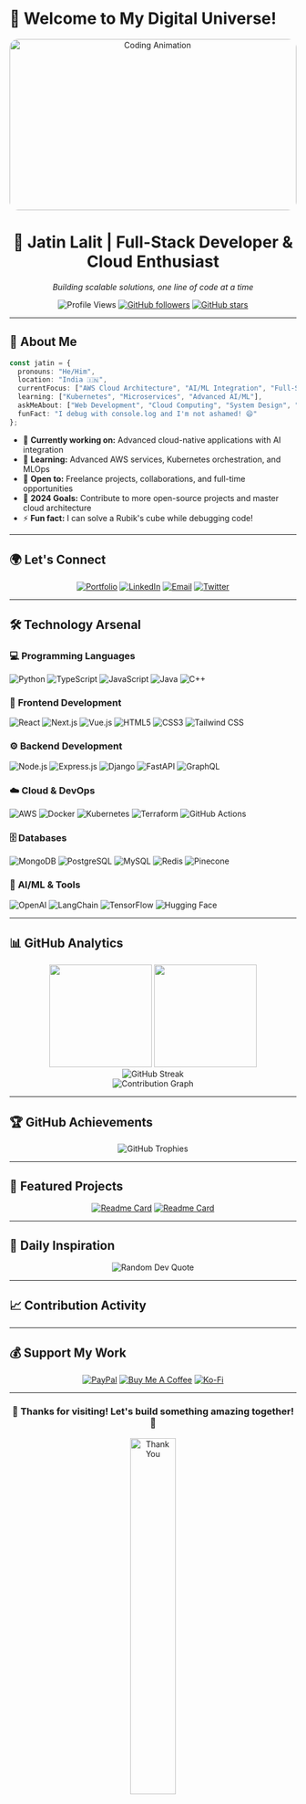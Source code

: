 # 👋 Welcome to My Digital Universe!

<div align="center">
  <a href="https://jatin-lalit.github.io/">
    <img style="width:100%; max-width:800px; height:300px; border-radius:15px;" src="https://media.giphy.com/media/j0PSvAi9IIQZHvVQTl/giphy.gif" alt="Coding Animation"/>
  </a>
</div>

<h1 align="center">🚀 Jatin Lalit | Full-Stack Developer & Cloud Enthusiast</h1>

<p align="center">
  <em>Building scalable solutions, one line of code at a time</em>
</p>

<div align="center">
  
  ![Profile Views](https://komarev.com/ghpvc/?username=Jatin-Lalit&color=blueviolet&style=for-the-badge)
  [![GitHub followers](https://img.shields.io/github/followers/Jatin-lalit?style=for-the-badge&color=orange)](https://github.com/Jatin-lalit?tab=followers)
  [![GitHub stars](https://img.shields.io/github/stars/Jatin-lalit?style=for-the-badge&color=yellow)](https://github.com/Jatin-lalit)
  
</div>

---

## 🎯 About Me

```typescript
const jatin = {
  pronouns: "He/Him",
  location: "India 🇮🇳",
  currentFocus: ["AWS Cloud Architecture", "AI/ML Integration", "Full-Stack Development"],
  learning: ["Kubernetes", "Microservices", "Advanced AI/ML"],
  askMeAbout: ["Web Development", "Cloud Computing", "System Design", "AI/ML"],
  funFact: "I debug with console.log and I'm not ashamed! 😄"
};
```

- 🔭 **Currently working on:** Advanced cloud-native applications with AI integration
- 🌱 **Learning:** Advanced AWS services, Kubernetes orchestration, and MLOps
- 💼 **Open to:** Freelance projects, collaborations, and full-time opportunities
- 🎯 **2024 Goals:** Contribute to more open-source projects and master cloud architecture
- ⚡ **Fun fact:** I can solve a Rubik's cube while debugging code!

---

## 🌍 Let's Connect

<div align="center">
  
  [![Portfolio](https://img.shields.io/badge/🌐_Portfolio-FF5722?style=for-the-badge&logoColor=white)](https://jatin-lalit.github.io/)
  [![LinkedIn](https://img.shields.io/badge/LinkedIn-0077B5?style=for-the-badge&logo=linkedin&logoColor=white)](https://www.linkedin.com/in/jatin-lalit-a4aa50236)
  [![Email](https://img.shields.io/badge/Email-D14836?style=for-the-badge&logo=gmail&logoColor=white)](mailto:jatinlalit0@gmail.com)
  [![Twitter](https://img.shields.io/badge/Twitter-1DA1F2?style=for-the-badge&logo=twitter&logoColor=white)](https://twitter.com/jatin_lalit)
  
</div>

---

## 🛠️ Technology Arsenal

### 💻 **Programming Languages**
![Python](https://img.shields.io/badge/Python-3776AB?style=for-the-badge&logo=python&logoColor=white)
![TypeScript](https://img.shields.io/badge/TypeScript-007ACC?style=for-the-badge&logo=typescript&logoColor=white)
![JavaScript](https://img.shields.io/badge/JavaScript-F7DF1E?style=for-the-badge&logo=javascript&logoColor=black)
![Java](https://img.shields.io/badge/Java-ED8B00?style=for-the-badge&logo=java&logoColor=white)
![C++](https://img.shields.io/badge/C++-00599C?style=for-the-badge&logo=c%2B%2B&logoColor=white)

### 🎨 **Frontend Development**
![React](https://img.shields.io/badge/React-20232A?style=for-the-badge&logo=react&logoColor=61DAFB)
![Next.js](https://img.shields.io/badge/Next.js-000000?style=for-the-badge&logo=next.js&logoColor=white)
![Vue.js](https://img.shields.io/badge/Vue.js-35495E?style=for-the-badge&logo=vue.js&logoColor=4FC08D)
![HTML5](https://img.shields.io/badge/HTML5-E34F26?style=for-the-badge&logo=html5&logoColor=white)
![CSS3](https://img.shields.io/badge/CSS3-1572B6?style=for-the-badge&logo=css3&logoColor=white)
![Tailwind CSS](https://img.shields.io/badge/Tailwind_CSS-38B2AC?style=for-the-badge&logo=tailwind-css&logoColor=white)

### ⚙️ **Backend Development**
![Node.js](https://img.shields.io/badge/Node.js-43853D?style=for-the-badge&logo=node.js&logoColor=white)
![Express.js](https://img.shields.io/badge/Express.js-404D59?style=for-the-badge&logo=express&logoColor=white)
![Django](https://img.shields.io/badge/Django-092E20?style=for-the-badge&logo=django&logoColor=white)
![FastAPI](https://img.shields.io/badge/FastAPI-005571?style=for-the-badge&logo=fastapi&logoColor=white)
![GraphQL](https://img.shields.io/badge/GraphQL-E10098?style=for-the-badge&logo=graphql&logoColor=white)

### ☁️ **Cloud & DevOps**
![AWS](https://img.shields.io/badge/Amazon_AWS-232F3E?style=for-the-badge&logo=amazon-aws&logoColor=white)
![Docker](https://img.shields.io/badge/Docker-2496ED?style=for-the-badge&logo=docker&logoColor=white)
![Kubernetes](https://img.shields.io/badge/Kubernetes-326ce5?style=for-the-badge&logo=kubernetes&logoColor=white)
![Terraform](https://img.shields.io/badge/Terraform-7B42BC?style=for-the-badge&logo=terraform&logoColor=white)
![GitHub Actions](https://img.shields.io/badge/GitHub_Actions-2088FF?style=for-the-badge&logo=github-actions&logoColor=white)

### 🗄️ **Databases**
![MongoDB](https://img.shields.io/badge/MongoDB-4EA94B?style=for-the-badge&logo=mongodb&logoColor=white)
![PostgreSQL](https://img.shields.io/badge/PostgreSQL-316192?style=for-the-badge&logo=postgresql&logoColor=white)
![MySQL](https://img.shields.io/badge/MySQL-00000F?style=for-the-badge&logo=mysql&logoColor=white)
![Redis](https://img.shields.io/badge/Redis-DC382D?style=for-the-badge&logo=redis&logoColor=white)
![Pinecone](https://img.shields.io/badge/Pinecone-000000?style=for-the-badge&logo=pinecone&logoColor=white)

### 🤖 **AI/ML & Tools**
![OpenAI](https://img.shields.io/badge/OpenAI-412991?style=for-the-badge&logo=openai&logoColor=white)
![LangChain](https://img.shields.io/badge/LangChain-121212?style=for-the-badge&logo=langchain&logoColor=white)
![TensorFlow](https://img.shields.io/badge/TensorFlow-FF6F00?style=for-the-badge&logo=tensorflow&logoColor=white)
![Hugging Face](https://img.shields.io/badge/🤗_Hugging_Face-FFD21E?style=for-the-badge&logoColor=black)

---

## 📊 GitHub Analytics

<div align="center">
  <img height="180em" src="https://github-readme-stats.vercel.app/api?username=Jatin-lalit&show_icons=true&theme=tokyonight&include_all_commits=true&count_private=true"/>
  <img height="180em" src="https://github-readme-stats.vercel.app/api/top-langs/?username=Jatin-lalit&layout=compact&langs_count=8&theme=tokyonight&hide=html,css"/>
</div>

<div align="center">
  <img src="https://github-readme-streak-stats.herokuapp.com/?user=Jatin-lalit&theme=tokyonight" alt="GitHub Streak"/>
</div>

<div align="center">
  <img src="https://github-readme-activity-graph.vercel.app/graph?username=Jatin-lalit&theme=tokyo-night&hide_border=true" alt="Contribution Graph"/>
</div>

---

## 🏆 GitHub Achievements

<div align="center">
  <img src="https://github-profile-trophy.vercel.app/?username=Jatin-lalit&theme=tokyonight&no-frame=true&margin-w=15&margin-h=15&column=7" alt="GitHub Trophies"/>
</div>

---

## 🚀 Featured Projects

<div align="center">
  
  [![Readme Card](https://github-readme-stats.vercel.app/api/pin/?username=Jatin-lalit&repo=your-main-project&theme=tokyonight)](https://github.com/Jatin-lalit/your-main-project)
  [![Readme Card](https://github-readme-stats.vercel.app/api/pin/?username=Jatin-lalit&repo=another-project&theme=tokyonight)](https://github.com/Jatin-lalit/another-project)
  
</div>

---

## 💭 Daily Inspiration

<div align="center">
  <img src="https://quotes-github-readme.vercel.app/api?type=horizontal&theme=tokyonight" alt="Random Dev Quote"/>
</div>

---

## 📈 Contribution Activity

<!--START_SECTION:activity-->
<!--END_SECTION:activity-->

---

## 💰 Support My Work

<div align="center">
  
  [![PayPal](https://img.shields.io/badge/PayPal-00457C?style=for-the-badge&logo=paypal&logoColor=white)](https://paypal.me/jatinlalit0)
  [![Buy Me A Coffee](https://img.shields.io/badge/Buy_Me_A_Coffee-FFDD00?style=for-the-badge&logo=buy-me-a-coffee&logoColor=black)](https://buymeacoffee.com/jatinlalit)
  [![Ko-Fi](https://img.shields.io/badge/Ko--fi-F16061?style=for-the-badge&logo=ko-fi&logoColor=white)](https://ko-fi.com/jatinlalit)
  
</div>

---

<div align="center">
  
  ### 🎉 Thanks for visiting! Let's build something amazing together! 🚀
  
  <img src="https://media.giphy.com/media/LmNwrBhejkK9EFP504/giphy.gif" width="40%" alt="Thank You"/>
  
</div>

---

<div align="center">
  <i>⭐️ From <a href="https://github.com/Jatin-lalit">Jatin Lalit</a> with ❤️</i>
</div>
